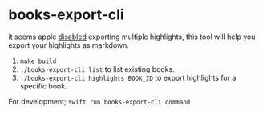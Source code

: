 # books-export-cli

it seems apple [disabled](https://discussions.apple.com/thread/254205334) exporting multiple highlights, this tool will help you export your highlights as markdown.  

1. `make build`
2. `./books-export-cli list` to list existing books.
3. `./books-export-cli highlights BOOK_ID` to export highlights for a specific book.


For development; `swift run books-export-cli command` 
